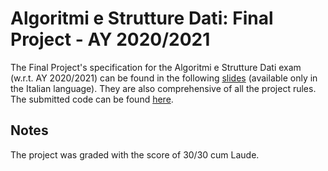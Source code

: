 # Algoritmi e Strutture Dati: Final Project - AY 2020/2021

The Final Project's specification for the Algoritmi e Strutture Dati exam (w.r.t. AY 2020/2021) can be found in the following [slides](Presentazione_Prova_Finale_2021.pdf) (available only in the Italian language). They are also comprehensive of all the project rules. The submitted code can be found [here](project_api.c).

## Notes

The project was graded with the score of 30/30 cum Laude.
